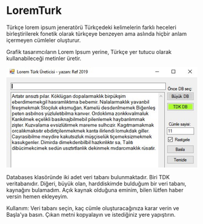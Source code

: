 # LoremTurk
Türkçe lorem ipsum jeneratörü 
Türkçedeki kelimelerin farklı heceleri birleştirilerek fonetik olarak türkçeye benzeyen ama aslında hiçbir anlam içermeyen cümleler oluşturur.

Grafik tasarımcıların Lorem Ipsum yerine, Türkçe yer tutucu olarak kullanabileceği metinler üretir. 

![alt text](https://github.com/ref-xx/LoremTurk/blob/main/Databases/screenshot.jpg?raw=true)

Databases klasöründe iki adet veri tabanı bulunmaktadır. Biri TDK veritabanıdır. 
Diğeri, büyük olan, harddiskimde bulduğum bir veri tabanı, kaynağını bulamadım. Açık kaynak olduğuna eminim, bilen lütfen haber versin hemen ekleyeyim.

Kullanım:
Veri tabanı seçin, kaç cümle oluşturacağınıza karar verin ve Başla'ya basın. Çıkan metni kopyalayın ve istediğiniz yere yapıştırın.
